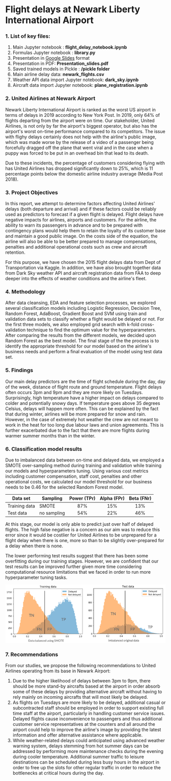# Flight delays at Newark Liberty International Airport

### 1. List of key files:
1. Main Jupyter notebook : **flight_delay_notebook.ipynb**
2. Formulas Jupyter notebook :  **library.py**
3. Presentation in <a href="https://docs.google.com/presentation/d/1t2DY1rbv1-DBIsj7A76iKW4GZFG_0Hob4WD-7mGCARg/">Google Slides</a> format
4. Presentation in PDF: **Presentation_slides.pdf**
5. Saved trained models in Pickle : **/pickle folder**
6. Main airline delay data: **newark_flights.csv**
7. Weather API data import Jupyter notebook: **dark_sky.ipynb**
8. Aircraft data import Jupyter notebook: **plane_registration.ipynb**

### 2. United Airlines at Newark Airport

Newark Liberty International Airport is ranked as the worst US airport in terms of delays in 2019 according to New York Post. In 2019, only 64% of flights departing from the airport were on time. Our stakeholder, United Airlines, is not only by far the airport's biggest operator, but also has the airport's worst on-time performance compared to its competitors. The issue with flighy delays certainly does not help with the airline's public image, which was made worse by the release of a video of a passenger being forcefully dragged off the plane that went viral and in the case when a puppy was forced to be put in an overhead bin that lead to its death. 

Due to these incidents, the percentage of customers considering flying with has United Airlines has dropped significantly down to 25%, which is 11 percentage points below the domestic airline industry average (Media Post 2018).

### 3. Project Objectives

In this report, we attempt to determine factors affecting United Airlines' delays (both departure and arrival) and if these factors could be reliably used as predictors to forecast if a given flight is delayed. Flight delays have negative impacts for airlines, airports and customers. For the airline, the ability to warn its passengers in advance and to be prepared with contingency plans would help them to retain the loyalty of its customer base and maintain a good public image. On the costs side of the equation, the airline will also be able to be better prepared to manage compensations, penalties and additional operational costs such as crew and aircraft retention.

For this purpose, we have chosen the 2015 flight delays data from Dept of Transportation via Kaggle. In addition, we have also brought together data from Dark Sky weather API and aircraft registration data from FAA to deep deeper into the effects of weather conditions and the airline's fleet.

### 4. Methodology

After data cleansing, EDA and feature selection processes, we explored several classification models including Logistic Regression, Decision Tree, Random Forest, AdaBoost, Gradient Boost and SVM using train and validation data sets to classify whether a flight would be delayed or not. For the first three models, we also employed grid search with k-fold cross-validation technique to find the optimum value for the hyperparameters. After comparing the results from the different models, we decided upon Random Forest as the best model. The final stage of the the process is to identify the appropriate threshold for our model based on the airline's business needs and perform a final evaluation of the model using test data set.

### 5. Findings

Our main delay predictors are the time of flight schedule during the day, day of the week, distance of flight route and ground temperature. Flight delays often occurs 3pm and 9pm and they are more likely on Tuesdays. Surprisingly, high temperature have a higher impact on delays compared to colder and potentially snowy days. If temperature goes above 35 degrees Celsius, delays will happen more often. This can be explained by the fact that during winter, airlines will be more prepared for snow and rain. However, in the case of extremely hot weather the crew are not meant to work in the heat for too long due labour laws and union agreements. This is further exacerbated due to the fact that there are more flights during warmer summer months than in the winter.

### 6. Classification model results

Due to imbalanced data between on-time and delayed data, we employed a SMOTE over-sampling method during training and validation while training our models and hyperparameters tuning. Using various cost metrics including customer compensation, staff cost, penalties and other operational costs, we calculated our model threshold for our business needs to be 0.46 for the selected Random Forest model.

| Data set | Sampling | Power (TPr) | Alpha (FPr) | Beta (FNr) |
| --- | --- | :---: | :---: | :---: |
| Training data | SMOTE | 87% | 15% | 13% |
| Test data | no sampling | 54% | 22% | 46% |

At this stage, our model is only able to predict just over half of delayed flights. The high false negative is a concern as our aim was to reduce this error since it would be costlier for United Airlines to be unprepared for a flight delay when there is one, more so than to be slightly over-prepared for a delay when there is none.

The lower performing test results suggest that there has been some overfitting during our training stages. However, we are confident that our test results can be improved further given more time considering computational resource limitations that we faced in order to run more hyperparameter tuning tasks.

<img src="images\model_results.png">

### 7. Recommendations

From our studies, we propose the following recommendations to United Airlines operating from its base in Newark Airport:
1. Due to the higher likelihood of delays between 3pm to 9pm, there should be more stand-by aircrafts based at the airport in order absorb some of these delays by providing alternative aircraft without having to rely mainly on incoming aircrafts that will most likely be delayed.
2. As flights on Tuesdays are more likely to be delayed, additional casual or subcontracted staff should be employed in order to support existing full time staff at the airport, particularly in handling customer service issues. Delayed flights cause inconvenience to passengers and thus additional customer service representatives at the counters and all around the airport could help to improve the airline's image by providing the latest information and offer alternative assistance where applicable.
3. While weather-related delays could anticipated using advanced weather warning system, delays stemming from hot summer days can be addressed by performing more maintenance checks during the evening during cooler temperature. Additional summer traffic to leisure destinations can be scheduled during less busy hours in the airport in order to free up the slots for other regular traffic in order to reduce the bottlenecks at critical hours during the day.


